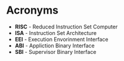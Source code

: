 # Acronyms
- **RISC** - Reduced Instruction Set Computer
- **ISA** - Instruction Set Architecture
- **EEI** - Execution Envorinment Interface
- **ABI** - Appliction Binary Interface
- **SBI** - Supervisor Binary Interface
